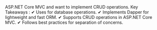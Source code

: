 ASP.NET Core MVC and want to implement CRUD operations.
Key Takeaways :
✔ Uses for database operations.
✔ Implements Dapper for lightweight and fast ORM.
✔ Supports CRUD operations in ASP.NET Core MVC.
✔ Follows best practices for separation of concerns.
